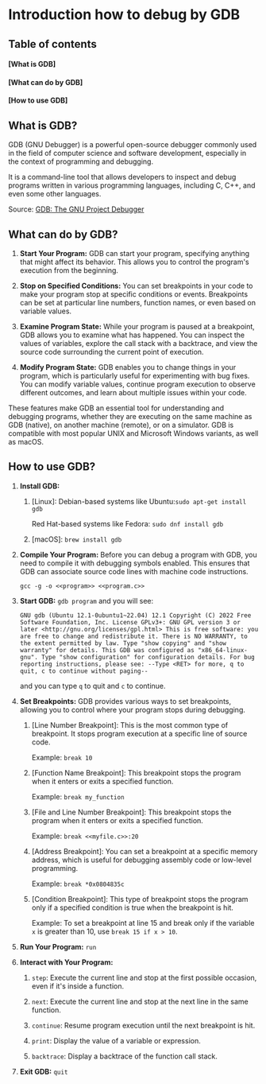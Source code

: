 # Introduction how to debug by GDB

## Table of contents

#### [What is GDB]
#### [What can do by GDB]
#### [How to use GDB]


## What is GDB?
GDB (GNU Debugger) is a powerful open-source debugger commonly used in the field of computer science and software development, especially in the context of programming and debugging. 

It is a command-line tool that allows developers to inspect and debug programs written in various programming languages, including C, C++, and even some other languages.

Source: [GDB: The GNU Project Debugger](https://www.sourceware.org/gdb/)


## What can do by GDB?

1. **Start Your Program:**
    GDB can start your program, specifying anything that might affect its behavior. This allows you to control the program's execution from the beginning.

2. **Stop on Specified Conditions:**
    You can set breakpoints in your code to make your program stop at specific conditions or events. Breakpoints can be set at particular line numbers, function names, or even based on variable values.

2. **Examine Program State:**
    While your program is paused at a breakpoint, GDB allows you to examine what has happened. You can inspect the values of variables, explore the call stack with a backtrace, and view the source code surrounding the current point of execution.

3. **Modify Program State:**
    GDB enables you to change things in your program, which is particularly useful for experimenting with bug fixes. You can modify variable values, continue program execution to observe different outcomes, and learn about multiple issues within your code.

These features make GDB an essential tool for understanding and debugging programs, whether they are executing on the same machine as GDB (native), on another machine (remote), or on a simulator. GDB is compatible with most popular UNIX and Microsoft Windows variants, as well as macOS.



## How to use GDB?

1. **Install GDB:**
    1. [Linux]: 
        Debian-based systems like Ubuntu:`sudo apt-get install gdb`

        Red Hat-based systems like Fedora: `sudo dnf install gdb`

    2. [macOS]: `brew install gdb`

2. **Compile Your Program:**
    Before you can debug a program with GDB, you need to compile it with debugging symbols enabled. This ensures that GDB can associate source code lines with machine code instructions.

    `gcc -g -o <<program>> <<program.c>>`

3. **Start GDB:**
    `gdb program` and you will see:

    `GNU gdb (Ubuntu 12.1-0ubuntu1~22.04) 12.1
    Copyright (C) 2022 Free Software Foundation, Inc.
    License GPLv3+: GNU GPL version 3 or later <http://gnu.org/licenses/gpl.html>
    This is free software: you are free to change and redistribute it.
    There is NO WARRANTY, to the extent permitted by law.
    Type "show copying" and "show warranty" for details.
    This GDB was configured as "x86_64-linux-gnu".
    Type "show configuration" for configuration details.
    For bug reporting instructions, please see:
    --Type <RET> for more, q to quit, c to continue without paging--`

    and you can type `q` to quit and `c` to continue.

4. **Set Breakpoints:**
    GDB provides various ways to set breakpoints, allowing you to control where your program stops during debugging. 

    1. [Line Number Breakpoint]: 
        This is the most common type of breakpoint. It stops program execution at a specific line of source code.
        
        Example: `break 10`

    2. [Function Name Breakpoint]: 
        This breakpoint stops the program when it enters or exits a specified function.
        
        Example: `break my_function`

    3. [File and Line Number Breakpoint]: 
        This breakpoint stops the program when it enters or exits a specified function.
        
        Example: `break <<myfile.c>>:20`

    4. [Address Breakpoint]: 
        You can set a breakpoint at a specific memory address, which is useful for debugging assembly code or low-level programming.
        
        Example: `break *0x0804835c`

    5. [Condition Breakpoint]: 
         This type of breakpoint stops the program only if a specified condition is true when the breakpoint is hit.
         
         Example: To set a breakpoint at line 15 and break only if the variable `x` is greater than 10, use `break 15 if x > 10`.

5. **Run Your Program:**
    `run`

6. **Interact with Your Program:**
    1. `step`: Execute the current line and stop at the first possible occasion, even if it's inside a function.

    2. `next`: Execute the current line and stop at the next line in the same function.

    3. `continue`: Resume program execution until the next breakpoint is hit.

    4. `print`: Display the value of a variable or expression.

    5. `backtrace`: Display a backtrace of the function call stack.

7. **Exit GDB:**
    `quit`

